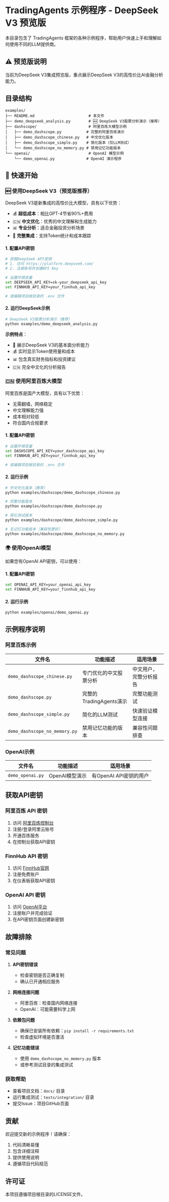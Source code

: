# TradingAgents 示例程序 - DeepSeek V3 预览版

本目录包含了 TradingAgents 框架的各种示例程序，帮助用户快速上手和理解如何使用不同的LLM提供商。

## ⚠️ 预览版说明

当前为DeepSeek V3集成预览版，重点展示DeepSeek V3的高性价比AI金融分析能力。

## 目录结构

```
examples/
├── README.md                        # 本文件
├── demo_deepseek_analysis.py        # 🆕 DeepSeek V3股票分析演示（推荐）
├── dashscope/                       # 阿里百炼大模型示例
│   ├── demo_dashscope.py           # 完整的阿里百炼演示
│   ├── demo_dashscope_chinese.py   # 中文优化版本
│   ├── demo_dashscope_simple.py    # 简化版本（仅LLM测试）
│   └── demo_dashscope_no_memory.py # 禁用记忆功能版本
└── openai/                          # OpenAI 模型示例
    └── demo_openai.py              # OpenAI 演示程序
```

## 🚀 快速开始

### 🆕 使用DeepSeek V3（预览版推荐）

DeepSeek V3是新集成的高性价比大模型，具有以下优势：
- 💰 **超低成本**：相比GPT-4节省90%+费用
- 🇨🇳 **中文优化**：优秀的中文理解和生成能力
- 📊 **专业分析**：适合金融投资分析场景
- 🔧 **完整集成**：支持Token统计和成本跟踪

#### 1. 配置API密钥

```bash
# 获取DeepSeek API密钥
# 1. 访问 https://platform.deepseek.com/
# 2. 注册账号并创建API Key

# 设置环境变量
set DEEPSEEK_API_KEY=sk-your_deepseek_api_key
set FINNHUB_API_KEY=your_finnhub_api_key

# 或编辑项目根目录的 .env 文件
```

#### 2. 运行DeepSeek示例

```bash
# DeepSeek V3股票分析演示（推荐）
python examples/demo_deepseek_analysis.py
```

**示例特点**：
- 🎯 展示DeepSeek V3的基本面分析能力
- 💰 实时显示Token使用量和成本
- 📊 包含真实财务指标和投资建议
- 🇨🇳 完全中文化的分析报告

### 🇨🇳 使用阿里百炼大模型

阿里百炼是国产大模型，具有以下优势：
- 无需翻墙，网络稳定
- 中文理解能力强
- 成本相对较低
- 符合国内合规要求

#### 1. 配置API密钥

```bash
# 设置环境变量
set DASHSCOPE_API_KEY=your_dashscope_api_key
set FINNHUB_API_KEY=your_finnhub_api_key

# 或编辑项目根目录的 .env 文件
```

#### 2. 运行示例

```bash
# 中文优化版本（推荐）
python examples/dashscope/demo_dashscope_chinese.py

# 完整功能版本
python examples/dashscope/demo_dashscope.py

# 简化测试版本
python examples/dashscope/demo_dashscope_simple.py

# 无记忆功能版本（兼容性更好）
python examples/dashscope/demo_dashscope_no_memory.py
```

### 🌍 使用OpenAI模型

如果您有OpenAI API密钥，可以使用：

#### 1. 配置API密钥

```bash
set OPENAI_API_KEY=your_openai_api_key
set FINNHUB_API_KEY=your_finnhub_api_key
```

#### 2. 运行示例

```bash
python examples/openai/demo_openai.py
```

## 示例程序说明

### 阿里百炼示例

| 文件名 | 功能描述 | 适用场景 |
|--------|----------|----------|
| `demo_dashscope_chinese.py` | 专门优化的中文股票分析 | 中文用户，完整分析报告 |
| `demo_dashscope.py` | 完整的TradingAgents演示 | 完整功能测试 |
| `demo_dashscope_simple.py` | 简化的LLM测试 | 快速验证模型连接 |
| `demo_dashscope_no_memory.py` | 禁用记忆功能的版本 | 兼容性问题排查 |

### OpenAI示例

| 文件名 | 功能描述 | 适用场景 |
|--------|----------|----------|
| `demo_openai.py` | OpenAI模型演示 | 有OpenAI API密钥的用户 |

## 获取API密钥

### 阿里百炼 API 密钥

1. 访问 [阿里百炼控制台](https://dashscope.console.aliyun.com/)
2. 注册/登录阿里云账号
3. 开通百炼服务
4. 在控制台获取API密钥

### FinnHub API 密钥

1. 访问 [FinnHub官网](https://finnhub.io/)
2. 注册免费账户
3. 在仪表板获取API密钥

### OpenAI API 密钥

1. 访问 [OpenAI平台](https://platform.openai.com/)
2. 注册账户并完成验证
3. 在API密钥页面创建新密钥

## 故障排除

### 常见问题

1. **API密钥错误**
   - 检查密钥是否正确复制
   - 确认已开通相应服务

2. **网络连接问题**
   - 阿里百炼：检查国内网络连接
   - OpenAI：可能需要科学上网

3. **依赖包问题**
   - 确保已安装所有依赖：`pip install -r requirements.txt`
   - 检查虚拟环境是否激活

4. **记忆功能错误**
   - 使用 `demo_dashscope_no_memory.py` 版本
   - 或参考测试目录的集成测试

### 获取帮助

- 查看项目文档：`docs/` 目录
- 运行集成测试：`tests/integration/` 目录
- 提交Issue：项目GitHub页面

## 贡献

欢迎提交新的示例程序！请确保：

1. 代码清晰易懂
2. 包含详细注释
3. 提供使用说明
4. 遵循项目代码规范

## 许可证

本项目遵循项目根目录的LICENSE文件。
